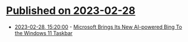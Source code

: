 # [Published on 2023-02-28](index.md)

* [2023-02-28, 15:20:00](https://tech.slashdot.org/story/23/02/28/1517241/microsoft-brings-its-new-ai-powered-bing-to-the-windows-11-taskbar?utm_source=rss1.0mainlinkanon&utm_medium=feed) - [Microsoft Brings Its New AI-powered Bing To the Windows 11 Taskbar](https://tech.slashdot.org/story/23/02/28/1517241/microsoft-brings-its-new-ai-powered-bing-to-the-windows-11-taskbar?utm_source=rss1.0mainlinkanon&utm_medium=feed)
